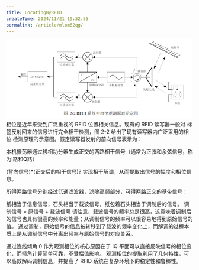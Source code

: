 ```yaml
---
title: LocatingByRFID
createTime: 2024/11/21 19:32:55
permalink: /article/mlom62qg/
---
```


![img.png](RFID_system.png)
相位是近年来受到广泛重视的 RFID 位置相关信息。现有的 RFID 读写器一般对
标签反射回来的信号进行完全相干检测，图 2-2 给出了现有读写器内广泛采用的相位
检测原理的示意图。假定读写器发射的前向信号表示为：





本机振荡器通过移相功分器生成正交的两路相干信号（通常为正弦和余弦信号，称为I路和Q路）

(背向信号)*(正交后的相干信号)?
实现相干解调，从而提取出信号的幅度和相位信息。


所得两路信号分别经过低通滤波器，滤除高频部分，可得两路正交的基带信号：


纸相当于信息信号，石头相当于载波信号，纸包着石头相当于调制后的信号。
调制信号 = 原信号 + 载波信号
请注意，载波信号的频率总是很高，这意味着调制后的信号也具有很高的频率和能量；从调制信号的频率可以很容易地得到原始信号的值。
通过调制，原始信号的信息被转移到了载波的频率变化上，而解调的过程本质上是从调制信号中分离出频率与原始信号的对应关系。



通过连线倾角 θ 作为观测相位的核心原因在于 IQ 平面可以直接反映信号的相位变化，而倾角计算简单可靠，不受幅值影响。
观测相位的提取利用了几何特性，可以高效解码调制信息，并提高了 RFID 系统在复杂环境下的稳定性和鲁棒性。